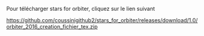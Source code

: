 Pour télécharger stars for orbiter, cliquez sur le lien suivant

https://github.com/coussinigithub2/stars_for_orbiter/releases/download/1.0/orbiter_2016_creation_fichier_tex.zip

